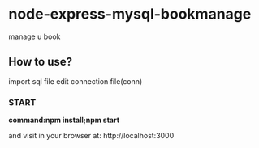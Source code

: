 # node-express-mysql-bookmanage
manage u book
## How to use?
import sql file edit connection file(conn)
### START
**command:npm install;npm start**

and visit in your browser at: http://localhost:3000

